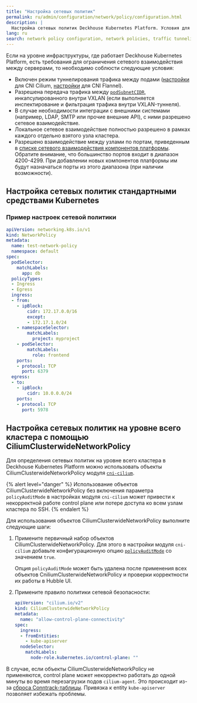 ```yaml
---
title: "Настройка сетевых политик"
permalink: ru/admin/configuration/network/policy/configuration.html
description: |
  Настройка сетевых политик Deckhouse Kubernetes Platform. Условия для включения режимов туннелирования трафика подов.
lang: ru
search: network policy configuration, network policies, traffic tunneling, pod traffic, network security, настройка сетевых политик, сетевые политики, сетевая безопасность
---
```


Если на уровне инфраструктуры, где работает Deckhouse Kubernetes Platform, есть требования для ограничения сетевого взаимодействия между серверами, то необходимо соблюсти следующие условия:

* Включен режим туннелирования трафика между подами ([настройки](/modules/cni-cilium/configuration.html#parameters-tunnelmode) для CNI Cilium, [настройки](/modules/cni-flannel/configuration.html#parameters-podnetworkmode) для CNI Flannel).
* Разрешена передача трафика между [`podSubnetCIDR`](/products/kubernetes-platform/documentation/v1/reference/api/cr.html#clusterconfiguration-podsubnetcidr), инкапсулированного внутри VXLAN (если выполняется инспектирование и фильтрация трафика внутри VXLAN-туннеля).
* В случае необходимости интеграции с внешними системами (например, LDAP, SMTP или прочие внешние API), с ними разрешено сетевое взаимодействие.
* Локальное сетевое взаимодействие полностью разрешено в рамках каждого отдельно взятого узла кластера.
* Разрешено взаимодействие между узлами по портам, приведенным в [списке сетевого взаимодействия компонентов платформы](../../../../reference/network_interaction.html). Обратите внимание, что большинство портов входит в диапазон 4200-4299. При добавлении новых компонентов платформы им будут назначаться порты из этого диапазона (при наличии возможности).

## Настройка сетевых политик стандартными средствами Kubernetes

<!-- пример взят из обучающих материалов -->

### Пример настроек сетевой политики

```yaml
apiVersion: networking.k8s.io/v1
kind: NetworkPolicy
metadata:
  name: test-network-policy
  namespace: default
spec:
  podSelector:
    matchLabels:
      app: db
  policyTypes:
  - Ingress
  - Egress
  ingress:
  - from:
    - ipBlock:
        cidr: 172.17.0.0/16
        except:
        - 172.17.1.0/24
    - namespaceSelector:
        matchLabels:
          project: myproject
    - podSelector:
        matchLabels:
          role: frontend
    ports:
    - protocol: TCP
      port: 6379
  egress:
  - to:
    - ipBlock:
        cidr: 10.0.0.0/24
    ports:
    - protocol: TCP
      port: 5978
```

## Настройка сетевых политик на уровне всего кластера с помощью CiliumClusterwideNetworkPolicy

Для определения сетевых политик на уровне всего кластера в Deckhouse Kubernetes Platform можно использовать объекты CiliumClusterwideNetworkPolicy модуля [`cni-cilium`](../../../../modules/cni-cilium/).

<!-- перенесено с некоторыми изменениями из https://deckhouse.ru/products/kubernetes-platform/documentation/latest/modules/cni-cilium/#%D0%B8%D1%81%D0%BF%D0%BE%D0%BB%D1%8C%D0%B7%D0%BE%D0%B2%D0%B0%D0%BD%D0%B8%D0%B5-ciliumclusterwidenetworkpolicies -->

{% alert level="danger" %}
Использование объектов CiliumClusterwideNetworkPolicy без включения параметра `policyAuditMode` в настройках модуля `cni-cilium` может привести к некорректной работе control plane или потере доступа ко всем узлам кластера по SSH.
{% endalert %}

Для использования объектов CiliumClusterwideNetworkPolicy выполните следующие шаги:

1. Примените первичный набор объектов CiliumClusterwideNetworkPolicy. Для этого в настройки модуля `cni-cilium` добавьте конфигурационную опцию [`policyAuditMode`](/modules/cni-cilium/configuration.html#parameters-policyauditmode) со значением `true`.

   Опция `policyAuditMode` может быть удалена после применения всех объектов CniliumClusterwideNetworkPolicy и проверки корректности их работы в Hubble UI.

1. Примените правило политики сетевой безопасности:

   ```yaml
   apiVersion: "cilium.io/v2"
   kind: CiliumClusterwideNetworkPolicy
   metadata:
     name: "allow-control-plane-connectivity"
   spec:
     ingress:
     - fromEntities:
       - kube-apiserver
     nodeSelector:
       matchLabels:
         node-role.kubernetes.io/control-plane: ""
   ```

В случае, если объекты CiliumClusterwideNetworkPolicy не применяются, control plane может некорректно работать до одной минуты во время перезагрузки подов `cilium-agent`. Это происходит из-за [сброса Conntrack-таблицы](https://github.com/cilium/cilium/issues/19367). Привязка к entity `kube-apiserver` позволяет избежать проблемы.

